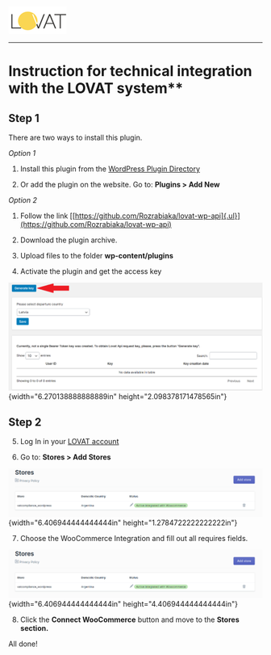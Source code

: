 ![Alt-текст](https://github.com/LOVAT-compliance/Lovat-magento/blob/wp_api_translate/Images/logo.png)
____

# Instruction for technical integration with the LOVAT system**

## Step 1

There are two ways to install this plugin.

*Option 1*

1.  Install this plugin from the [WordPress Plugin
    Directory](https://wordpress.org/plugins/)

2.  Or add the plugin on the website. Go to: **Plugins \> Add New**

*Option 2*

1.  Follow the link
    [[https://github.com/Rozrabiaka/lovat-wp-api]{.ul}](https://github.com/Rozrabiaka/lovat-wp-api)

2.  Download the plugin archive.

3.  Upload files to the folder **wp-content/plugins**

4.  Activate the plugin and get the access key

![](https://github.com/LOVAT-compliance/Lovat-magento/blob/wp_api_translate/Images/3.PNG){width="6.270138888888889in"
height="2.098378171478565in"}

## Step 2

5.  Log In in your [LOVAT
    account](https://merchant.vatcompliance.co/login)

6.  Go to: **Stores \> Add Stores**

![](https://github.com/LOVAT-compliance/Lovat-magento/blob/wp_api_translate/Images/1.png){width="6.406944444444444in"
height="1.2784722222222222in"}

7. Choose the WooCommerce Integration and fill out all requires fields.

![](https://github.com/LOVAT-compliance/Lovat-magento/blob/wp_api_translate/Images/1.png){width="6.406944444444444in"
 height="4.406944444444444in"}

 8. Click the **Connect WooCommerce** button and move to the **Stores section.**

All done!
